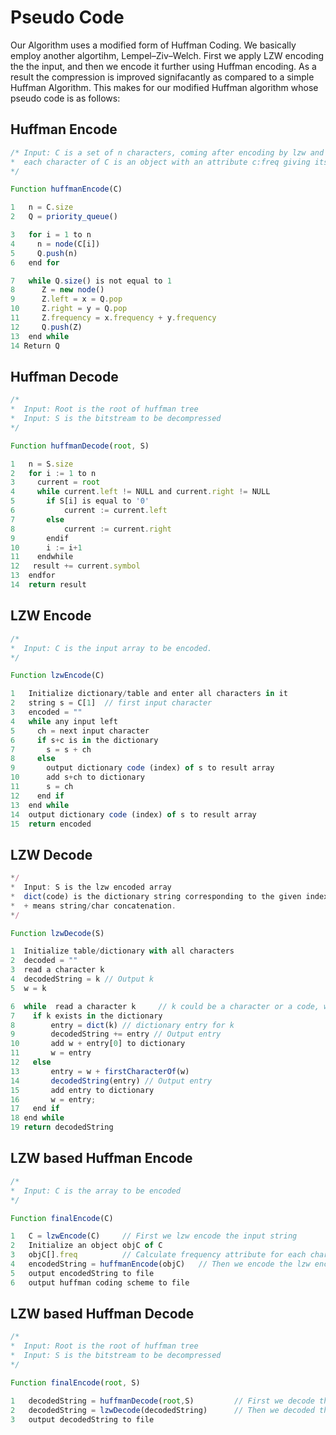 # Pseudo Code

Our Algorithm uses a modified form of Huffman Coding. We basically employ another algortihm, Lempel–Ziv–Welch. 
First we apply LZW encoding the the input, and then we encode it further using Huffman encoding. As a result the
compression is improved signifacantly as compared to a simple Huffman Algorithm. This makes for our modified Huffman
algorithm whose pseudo code is as follows:

## Huffman Encode
``` js
/* Input: C is a set of n characters, coming after encoding by lzw and that
*  each character of C is an object with an attribute c:freq giving its frequency
*/

Function huffmanEncode(C)  

1   n = C.size
2   Q = priority_queue()

3   for i = 1 to n
4     n = node(C[i])
5     Q.push(n)
6   end for

7   while Q.size() is not equal to 1
8      Z = new node()
9      Z.left = x = Q.pop
10     Z.right = y = Q.pop
11     Z.frequency = x.frequency + y.frequency
12     Q.push(Z)
13  end while
14 Return Q
```

## Huffman Decode
``` js
/*
*  Input: Root is the root of huffman tree
*  Input: S is the bitstream to be decompressed
*/

Function huffmanDecode(root, S)  

1   n = S.size
2   for i := 1 to n
3     current = root
4     while current.left != NULL and current.right != NULL
5       if S[i] is equal to '0'
6           current := current.left
7       else
8           current := current.right
9       endif
10      i := i+1
11    endwhile
12   result += current.symbol
13  endfor
14  return result
```
## LZW Encode
``` js
/*
*  Input: C is the input array to be encoded.
*/

Function lzwEncode(C)  

1   Initialize dictionary/table and enter all characters in it
2   string s = C[1]  // first input character
3   encoded = ""
4   while any input left
5     ch = next input character
6     if s+c is in the dictionary
7       s = s + ch
8     else
9       output dictionary code (index) of s to result array 
10      add s+ch to dictionary
11      s = ch
12    end if
13  end while
14  output dictionary code (index) of s to result array
15  return encoded
```

## LZW Decode
``` js
*/
*  Input: S is the lzw encoded array
*  dict(code) is the dictionary string corresponding to the given index/code.
*  + means string/char concatenation.
*/

Function lzwDecode(S)  

1  Initialize table/dictionary with all characters
2  decoded = ""    
3  read a character k
4  decodedString = k // Output k
5  w = k

6  while  read a character k     // k could be a character or a code, will run till end of input stream
7    if k exists in the dictionary
8        entry = dict(k) // dictionary entry for k 
9        decodedString += entry // Output entry
10       add w + entry[0] to dictionary
11       w = entry
12   else
13       entry = w + firstCharacterOf(w)
14       decodedString(entry) // Output entry
15       add entry to dictionary
16       w = entry;
17   end if
18 end while
19 return decodedString
```

##  LZW based Huffman Encode
``` js
/* 
*  Input: C is the array to be encoded
*/

Function finalEncode(C)  

1   C = lzwEncode(C)     // First we lzw encode the input string
2   Initialize an object objC of C
3   objC[].freq          // Calculate frequency attribute for each character of lzw encoded array C
4   encodedString = huffmanEncode(objC)   // Then we encode the lzw encoded string with huffman
5   output encodedString to file
6   output huffman coding scheme to file
```


##  LZW based Huffman Decode
``` js
/* 
*  Input: Root is the root of huffman tree
*  Input: S is the bitstream to be decompressed
*/

Function finalEncode(root, S)  

1   decodedString = huffmanDecode(root,S)         // First we decode the huffman compressed string
2   decodedString = lzwDecode(decodedString)      // Then we decoded the resulting string by lzw to get the final string
3   output decodedString to file
```
